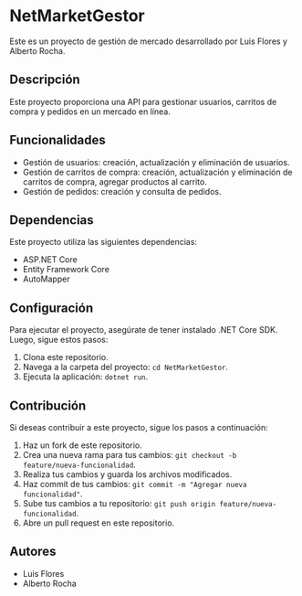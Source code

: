 # NetMarketGestor

Este es un proyecto de gestión de mercado desarrollado por Luis Flores y Alberto Rocha.

## Descripción

Este proyecto proporciona una API para gestionar usuarios, carritos de compra y pedidos en un mercado en línea.

## Funcionalidades

- Gestión de usuarios: creación, actualización y eliminación de usuarios.
- Gestión de carritos de compra: creación, actualización y eliminación de carritos de compra, agregar productos al carrito.
- Gestión de pedidos: creación y consulta de pedidos.

## Dependencias

Este proyecto utiliza las siguientes dependencias:

- ASP.NET Core
- Entity Framework Core
- AutoMapper

## Configuración

Para ejecutar el proyecto, asegúrate de tener instalado .NET Core SDK. Luego, sigue estos pasos:

1. Clona este repositorio.
2. Navega a la carpeta del proyecto: `cd NetMarketGestor`.
3. Ejecuta la aplicación: `dotnet run`.

## Contribución

Si deseas contribuir a este proyecto, sigue los pasos a continuación:

1. Haz un fork de este repositorio.
2. Crea una nueva rama para tus cambios: `git checkout -b feature/nueva-funcionalidad`.
3. Realiza tus cambios y guarda los archivos modificados.
4. Haz commit de tus cambios: `git commit -m "Agregar nueva funcionalidad"`.
5. Sube tus cambios a tu repositorio: `git push origin feature/nueva-funcionalidad`.
6. Abre un pull request en este repositorio.

## Autores

- Luis Flores
- Alberto Rocha
